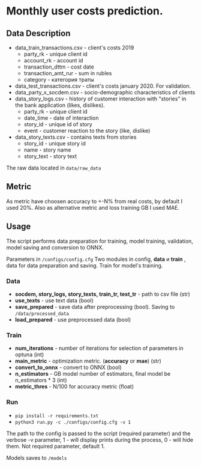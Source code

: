# Monthly user costs prediction.

## Data Description
- data_train_transactions.csv - client's costs 2019
	- party_rk - unique client id
	- account_rk - account id
	- transaction_dttm - cost date
	- transaction_amt_rur - sum in rubles 
	- category - категория траты
- data_test_transactions.csv - client's costs january 2020. For validation.
- data_party_x_socdem.csv - socio-demographic characteristics of clients
- data_story_logs.csv - history of customer interaction with "stories" in the bank application (likes, dislikes).
	- party_rk - unique client id
	- date_time - date of interaction
	- story_id - unique id of story
	- event - customer reaction to the story (like, dislike)
- data_story_texts.csv - contains texts from stories
	- story_id - unique story id 
	- name - story name
	- story_text - story text


The raw data located in `data/raw_data`

## Metric
As metric have choosen accuracy to +-N% from real costs, by default I used 20%. Also as alternative metric and loss training GB I used MAE.

## Usage
The script performs data preparation for training, model training, validation, model saving and conversion to ONNX.

Parameters in  `/configs/config.cfg`
Two modules in config, **data** и **train** , data for data preparation and saving. Train for model's training.
### Data
* **socdem, story_logs, story_texts, train_tr, test_tr** - path to csv file (str)
* **use_texts** - use text data (bool)
* **save_prepared** - save data after preprocessing (bool). Saving to `/data/processed_data`
* **load_prepared** - use preprocessed data (bool)

### Train
* **num_iterations** - number of iterations for selection of parameters in optuna (int)
* **main_metric** - optimization metric. (**accuracy** or **mae**) (str)
* **convert_to_onnx** - convert to ONNX (bool)
* **n_estimators** - GB model number of estimators, final model be n_estimators * 3 (int)
* **metric_thres** - N/100 for accuracy metric (float)

### Run
* `pip install -r requirements.txt`
* `python3 run.py -c ./configs/config.cfg -v 1`
         
The path to the config is passed to the script (required parameter) and the verbose -v parameter, 1 - will display prints during the process, 0 - will hide them. Not required parameter, default 1.

Models saves to `/models`

